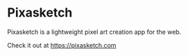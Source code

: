 # Pixasketch

Pixasketch is a lightweight pixel art creation app for the web.

Check it out at https://pixasketch.com
